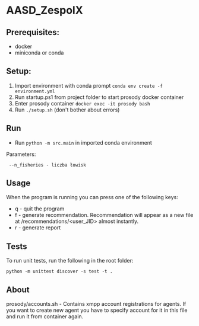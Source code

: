 # AASD_ZespolX

## Prerequisites:
- docker
- miniconda or conda

## Setup:
1. Import environment with conda prompt `conda env create -f environment.yml`
1. Run startup.ps1 from project folder to start prosody docker container
1. Enter prosody container `docker exec -it prosody bash`
1. Run `./setup.sh` (don't bother about errors)

## Run
* Run `python -m src.main` in imported conda environment

Parameters:
```
 --n_fisheries - liczba łowisk
```

## Usage
When the program is running you can press one of the following keys:
* q - quit the program
* f - generate recommendation. Recommendation will appear as a new file at <cwd>/recommendations/<user_JID> almost instantly.
* r - generate report

## Tests
To run unit tests, run the following in the root folder:
```
python -m unittest discover -s test -t .
```

## About

prosody/accounts.sh - Contains xmpp account registrations for agents. If you want to create new agent you have to specify account for it in this file and run it from container again.
